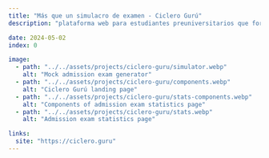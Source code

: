 ```yaml
---
title: "Más que un simulacro de examen - Ciclero Gurú"
description: "plataforma web para estudiantes preuniversitarios que fortalece su aprendizaje en su proceso de admisión a la universidad. Actualmente tiene +20 mil usuarios al mes y +2 mil usuarios registrados en 15 días 😊"

date: 2024-05-02
index: 0

image:
  - path: "../../assets/projects/ciclero-guru/simulator.webp"
    alt: "Mock admission exam generator"
  - path: "../../assets/projects/ciclero-guru/components.webp"
    alt: "Ciclero Gurú landing page"
  - path: "../../assets/projects/ciclero-guru/stats-components.webp"
    alt: "Components of admission exam statistics page"
  - path: "../../assets/projects/ciclero-guru/stats.webp"
    alt: "Admission exam statistics page"

links:
  site: "https://ciclero.guru"
---
```

